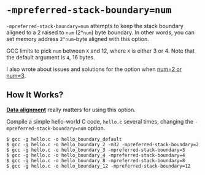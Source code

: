# `-mpreferred-stack-boundary=num`
`-mpreferred-stack-boundary=num` attempts to keep the stack boundary aligned to a 2 raised to `num` (2^`num`) byte boundary.
In other words, you can set memory address `2^num`-byte aligned with this option.

GCC limits to pick `num` between `X` and 12, where `X` is either 3 or 4.
Note that the default argument is `4`, 16 bytes.

I also wrote about issues and solutions for the option when [num=2 or num=3](https://github.com/reruo321/OS-Self-Study/tree/main/_Appendix/GCC#-mpreferred-stack-boundarynum-is-not-between-x-and-12).

## How It Works?
**[Data alignment](https://github.com/reruo321/CPP-Self-Study/tree/master/CS/C/Data-Alignment)** really matters for using this option.

Compile a simple hello-world C code, `hello.c` several times, changing the `-mpreferred-stack-boundary=num` option.

    $ gcc -g hello.c -o hello_boundary_default
    $ gcc -g hello.c -o hello_boundary_2 -m32 -mpreferred-stack-boundary=2
    $ gcc -g hello.c -o hello_boundary_3 -mpreferred-stack-boundary=3
    $ gcc -g hello.c -o hello_boundary_4 -mpreferred-stack-boundary=4
    $ gcc -g hello.c -o hello_boundary_8 -mpreferred-stack-boundary=8
    $ gcc -g hello.c -o hello_boundary_12 -mpreferred-stack-boundary=12
    
